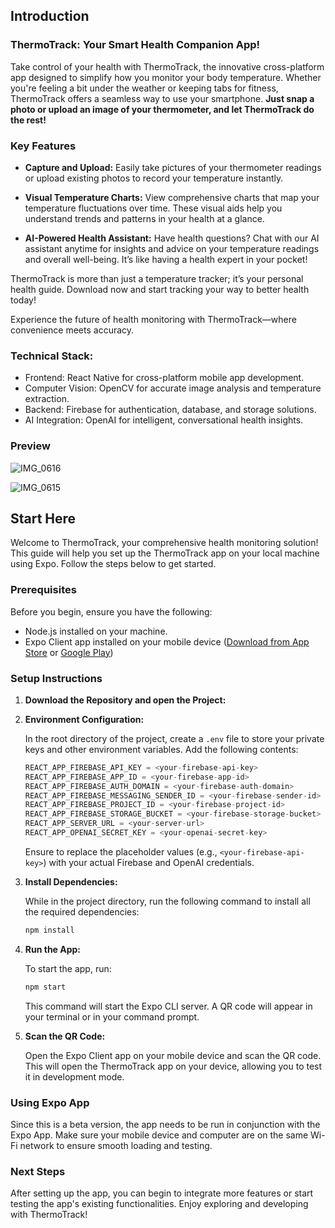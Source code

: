 ## Introduction
### ThermoTrack: Your Smart Health Companion App!

Take control of your health with ThermoTrack, the innovative cross-platform app designed to simplify how you monitor your body temperature. Whether you're feeling a bit under the weather or keeping tabs for fitness, ThermoTrack offers a seamless way to use your smartphone. **Just snap a photo or upload an image of your thermometer, and let ThermoTrack do the rest!**

### Key Features

- **Capture and Upload:** Easily take pictures of your thermometer readings or upload existing photos to record your temperature instantly.
  
- **Visual Temperature Charts:** View comprehensive charts that map your temperature fluctuations over time. These visual aids help you understand trends and patterns in your health at a glance.

- **AI-Powered Health Assistant:** Have health questions? Chat with our AI assistant anytime for insights and advice on your temperature readings and overall well-being. It’s like having a health expert in your pocket!

ThermoTrack is more than just a temperature tracker; it’s your personal health guide. Download now and start tracking your way to better health today!

Experience the future of health monitoring with ThermoTrack—where convenience meets accuracy.

### Technical Stack:

- Frontend: React Native for cross-platform mobile app development.
- Computer Vision: OpenCV for accurate image analysis and temperature extraction.
- Backend: Firebase for authentication, database, and storage solutions.
- AI Integration: OpenAI for intelligent, conversational health insights.

### Preview

![IMG_0616](https://github.com/MedicalApp6510/MedicalApp_FE/assets/82356933/21c506b8-fdf9-44e5-9226-558c251cd07c)

![IMG_0615](https://github.com/MedicalApp6510/MedicalApp_FE/assets/82356933/ba6d0793-a6e0-439b-8a92-2e58cf043d87)


## Start Here

Welcome to ThermoTrack, your comprehensive health monitoring solution! This guide will help you set up the ThermoTrack app on your local machine using Expo. Follow the steps below to get started.

### Prerequisites

Before you begin, ensure you have the following:

- Node.js installed on your machine.
- Expo Client app installed on your mobile device ([Download from App Store](https://apps.apple.com/app/expo-go/id982107779) or [Google Play](https://play.google.com/store/apps/details?id=host.exp.exponent&referrer=www))

### Setup Instructions

1. **Download the Repository and open the Project:**

2. **Environment Configuration:**

   In the root directory of the project, create a `.env` file to store your private keys and other environment variables. Add the following contents:

   ```javascript
   REACT_APP_FIREBASE_API_KEY = <your-firebase-api-key>
   REACT_APP_FIREBASE_APP_ID = <your-firebase-app-id>
   REACT_APP_FIREBASE_AUTH_DOMAIN = <your-firebase-auth-domain>
   REACT_APP_FIREBASE_MESSAGING_SENDER_ID = <your-firebase-sender-id>
   REACT_APP_FIREBASE_PROJECT_ID = <your-firebase-project-id>
   REACT_APP_FIREBASE_STORAGE_BUCKET = <your-firebase-storage-bucket>
   REACT_APP_SERVER_URL = <your-server-url>
   REACT_APP_OPENAI_SECRET_KEY = <your-openai-secret-key>
   ```

   Ensure to replace the placeholder values (e.g., `<your-firebase-api-key>`) with your actual Firebase and OpenAI credentials.

4. **Install Dependencies:**

   While in the project directory, run the following command to install all the required dependencies:

   ```bash
   npm install
   ```

5. **Run the App:**

   To start the app, run:

   ```bash
   npm start
   ```

   This command will start the Expo CLI server. A QR code will appear in your terminal or in your command prompt.

6. **Scan the QR Code:**

   Open the Expo Client app on your mobile device and scan the QR code. This will open the ThermoTrack app on your device, allowing you to test it in development mode.

### Using Expo App

Since this is a beta version, the app needs to be run in conjunction with the Expo App. Make sure your mobile device and computer are on the same Wi-Fi network to ensure smooth loading and testing.

### Next Steps

After setting up the app, you can begin to integrate more features or start testing the app's existing functionalities. Enjoy exploring and developing with ThermoTrack!

